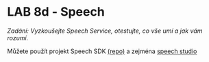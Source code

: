 # LAB 8d - Speech

*Zadání: Vyzkoušejte Speech Service, otestujte, co vše umí a jak vám rozumí.*

Můžete použít projekt Speech SDK [(repo)](https://github.com/Azure-Samples/cognitive-services-speech-sdk) a zejména [speech studio](https://speech.microsoft.com/)

